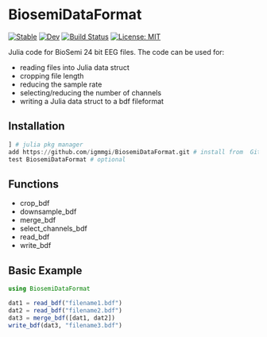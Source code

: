 # BiosemiDataFormat

[![Stable](https://img.shields.io/badge/docs-stable-blue.svg)](https://igmmgi.github.io/BiosemiDataFormat.jl/)
[![Dev](https://img.shields.io/badge/docs-dev-blue.svg)](https://igmmgi.github.io/BiosemiDataFormat.jl/dev/)
[![Build Status](https://github.com/igmmgi/BiosemiDataFormat.jl/workflows/Documentation/badge.svg)](https://github.com/igmmgi/BiosemiDataFormat.jl/actions)
[![License: MIT](https://img.shields.io/badge/License-MIT-yellow.svg)](https://opensource.org/licenses/MIT)

Julia code for BioSemi 24 bit EEG files. The code can be used for:

- reading files into Julia data struct
- cropping file length
- reducing the sample rate
- selecting/reducing the number of channels
- writing a Julia data struct to a bdf fileformat

## Installation

```julia
] # julia pkg manager
add https://github.com/igmmgi/BiosemiDataFormat.git # install from  GitHub
test BiosemiDataFormat # optional
```

## Functions

- crop_bdf
- downsample_bdf
- merge_bdf
- select_channels_bdf
- read_bdf
- write_bdf

## Basic Example

```julia
using BiosemiDataFormat

dat1 = read_bdf("filename1.bdf")
dat2 = read_bdf("filename2.bdf")
dat3 = merge_bdf([dat1, dat2])
write_bdf(dat3, "filename3.bdf")

```
